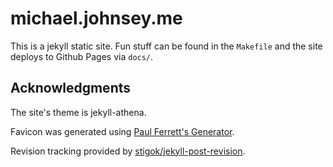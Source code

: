 # michael.johnsey.me

This is a jekyll static site. Fun stuff can be found in the `Makefile` and the site deploys to Github Pages via `docs/`.

## Acknowledgments

The site's theme is jekyll-athena.

Favicon was generated using [Paul Ferrett's Generator](https://paulferrett.com/fontawesome-favicon).

Revision tracking provided by [stigok/jekyll-post-revision](https://github.com/stigok/jekyll-post-revision).
